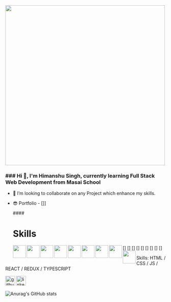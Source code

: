 <img src="https://user-images.githubusercontent.com/99639007/169049031-edbc0500-f7bd-40e4-bd80-7595e934d583.png" alt="" height="500">
<h3>### Hi 👋, I'm Himanshu Singh, currently learning Full Stack Web Development from Masai School</h3>


- 👯 I’m looking to collaborate on any Project which enhance my skills.
- 😎 Portfolio - [<a href=""></a>]]


  ####<h1>Skills</h1>

  [<img align="left" src="https://gayathry-portfolio.vercel.app/html.png" alt="" height='40'/>]
  [<img align="left" src="https://gayathry-portfolio.vercel.app/css.png" alt="" height="40"/>]
  [<img align="left" src="https://gayathry-portfolio.vercel.app/js.png" alt="" height="40"/>]
  [<img align="left" src="https://cdn.svgporn.com/logos/nodejs.svg" alt="" height="40"/>]
  [<img align="left" src="https://gayathry-portfolio.vercel.app/logo512.png" alt="" height="40"/>]
  [<img align="left" src="https://gayathry-portfolio.vercel.app/redux.png" alt="" height="40"/>]
  [<img align="left" src="https://gayathry-portfolio.vercel.app/ts.png" alt="" height="40"/>]
  [<img align="left" src="https://cdn.svgporn.com/logos/tailwindcss-icon.svg" alt="" height="40"/>]
  [<img align="left" src="https://cdn.svgporn.com/logos/material-ui.svg" alt="" height="40"/>]


Skills: HTML / CSS / JS / REACT / REDUX / TYPESCRIPT 
 


[<img src='https://cdn.jsdelivr.net/npm/simple-icons@3.0.1/icons/github.svg' alt='github' height='30'>](https://github.com/https://github.com/Himanshu5296) 
[<img src='https://cdn.jsdelivr.net/npm/simple-icons@3.0.1/icons/linkedin.svg' alt='linkedin' height='30'>](https://www.linkedin.com/in/https://www.linkedin.com/in/himanshusingh52//)   

![Anurag's GitHub stats](https://github-readme-stats.vercel.app/api?username=Himanshu5296&show_icons=true)

